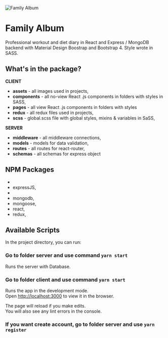 ![Family Album](https://github.com/jatanski/master-of-sport/blob/master/main-page.JPG)
# Family Album
Professional workout and diet diary in React and Express / MongoDB backend with Material Design Boostrap and Bootstrap 4. Style wrote in SASS.

## What's in the package?

**CLIENT**
* **assets** - all images used in projects,
* **components** - all no-view React .js components in folders with styles in SASS,
* **pages** - all view React .js components in folders with styles
* **redux** - all redux files used in projects,
* **scss** - global.scss file with global styles, mixins & variables in SaSS,

**SERVER**
* **middleware** - all middleware connections,
* **models** - models for data validation,
* **routes** - all routes for react-router,
* **schemas** - all schemas for express object 

## NPM Packages
* 
* expressJS,
* 
* mongodb,
* mongoose,
* react,
* redux,

## Available Scripts

In the project directory, you can run:

### Go to folder server and use command `yarn start`

Runs the server with Database.

### Go to folder client and use command `yarn start`

Runs the app in the development mode.<br>
Open [http://localhost:3000](http://localhost:3000) to view it in the browser.

The page will reload if you make edits.<br>
You will also see any lint errors in the console.

### If you want create account, go to folder server and use `yarn register`
